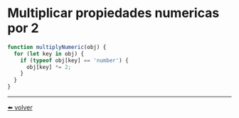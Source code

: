 # Multiplicar propiedades numericas por 2

````js
function multiplyNumeric(obj) {
  for (let key in obj) {
    if (typeof obj[key] == 'number') {
      obj[key] *= 2;
    }
  }
}
````

---
[⬅️ volver](https://github.com/VictorHugoAguilar/javascript-interview-questions-explained/blob/main/theory/object-basics/object/readme.md#multiplicar-propiedades-numericas-por-2)
